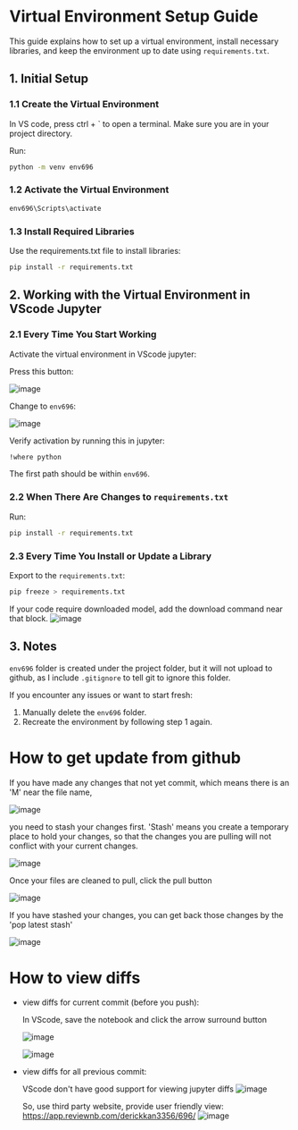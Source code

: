 # Virtual Environment Setup Guide

This guide explains how to set up a virtual environment, install necessary libraries, and keep the environment up to date using `requirements.txt`.

## **1. Initial Setup**

### 1.1 Create the Virtual Environment
In VS code, press ctrl + ` to open a terminal. Make sure you are in your project directory.

Run:
```bash
python -m venv env696
```
### 1.2 Activate the Virtual Environment
```bash
env696\Scripts\activate
```
### 1.3 Install Required Libraries
Use the requirements.txt file to install libraries:
```bash
pip install -r requirements.txt
```
## **2. Working with the Virtual Environment in VScode Jupyter**
### 2.1 Every Time You Start Working
Activate the virtual environment in VScode jupyter:

Press this button:

![image](./readme_pic/123.png)

Change to `env696`:

![image](./readme_pic/456.png)

Verify activation by running this in jupyter:
```bash
!where python
```
The first path should be within `env696`.
### 2.2 When There Are Changes to `requirements.txt`
Run:
```bash
pip install -r requirements.txt
```

### 2.3 Every Time You Install or Update a Library
Export to the `requirements.txt`:
```bash
pip freeze > requirements.txt
```
If your code require downloaded model, add the download command near that block.
![image](./readme_pic/789.png)

## 3. Notes
`env696` folder is created under the project folder, but it will not upload to github, as I include `.gitignore` to tell git to ignore this folder.

If you encounter any issues or want to start fresh:
1. Manually delete the `env696` folder.
2. Recreate the environment by following step 1 again.

# How to get update from github

If you have made any changes that not yet commit, which means there is an 'M' near the file name,

![image](./readme_pic/888.png)

you need to stash your changes first. 'Stash' means you create a temporary place to hold your changes, so that the changes you are pulling will not conflict with your current changes.

![image](./readme_pic/777.png)

Once your files are cleaned to pull, click the pull button

![image](./readme_pic/999.png)

If you have stashed your changes, you can get back those changes by the 'pop latest stash'

![image](./readme_pic/147.png)

# How to view diffs

- view diffs for current commit (before you push):
  
  In VScode, save the notebook and click the arrow surround button
  
  ![image](./readme_pic/333.png)
  
  ![image](./readme_pic/444.png)

- view diffs for all previous commit:
  
  VScode don't have good support for viewing jupyter diffs 
  ![image](./readme_pic/555.png)

  So, use third party website, provide user friendly view:
  https://app.reviewnb.com/derickkan3356/696/
  ![image](./readme_pic/666.png)


